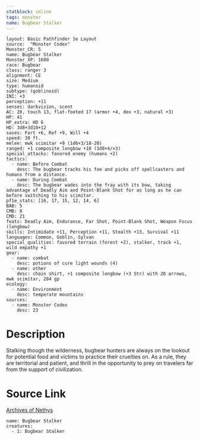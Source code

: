 ```yaml
---
statblock: inline
tags: monster
name: Bugbear Stalker
---
```

```statblock
layout: Basic Pathfinder 1e Layout
source:  "Monster Codex"
Monster_CR: 5
name: Bugbear Stalker
Monster_XP: 1600
race: Bugbear
class: ranger 3
alignment: CE
size: Medium
type: humanoid
subtype: (goblinoid)
INI: +3
perception: +11
senses: darkvision, scent
AC: 20, touch 13, flat-footed 17 (armor +4, dex +3, natural +3)
HP: 41
HP_extra: HD 6
HD: 3d8+3d10+12
saves: Fort +6, Ref +9, Will +4
speed: 30 ft.
melee: mwk scimitar +9 (1d6+3/18-20)
ranged: +1 composite longbow +10 (1d8+4/×3)
special_attacks: favored enemy (humans +2)
tactics:
  - name: Before Combat
    desc: The bugbear tracks his foe and picks off spellcasters and humans from a distance.
  - name: During Combat
    desc: The bugbear wades into the fray with its bow, taking advantage of Deadly Aim and Point-Blank Shot for as long as he can before switching to his scimitar.
pf1e_stats: [16, 17, 15, 12, 14, 6]
BAB: 5
CMB: 8
CMD: 21
feats: Deadly Aim, Endurance, Far Shot, Point-Blank Shot, Weapon Focus (longbow)
skills: Intimidate +11, Perception +11, Stealth +13, Survival +11
languages: Common, Goblin, Sylvan
special_qualities: favored terrain (forest +2), stalker, track +1, wild empathy +1
gear:
  - name: combat
    desc: potions of cure light wounds (4)
  - name: other
    desc: chain shirt, +1 composite longbow (+3 Str) with 20 arrows, mwk scimitar, 284 gp
ecology:
  - name: Environment
    desc: temperate mountains
sources:
  - name: Monster Codex
    desc: 23
```
# Description
Stalking though the wilderness, bugbear hunters are always on the lookout for potential food and victims to practice their cruelties on. As a rule, they are territorial and patient, and thrill in the opportunity to prey on travelers far from the support of civilization.
# Source Link
[Archives of Nethys](https://aonprd.com/MonsterDisplay.aspx?ItemName=Bugbear%20Stalker)
```encounter-table
name: Bugbear Stalker
creatures:
  - 1: Bugbear Stalker
```
